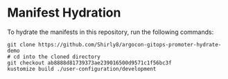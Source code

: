 # Manifest Hydration

To hydrate the manifests in this repository, run the following commands:

```shell
git clone https://github.com/Shirly8/argocon-gitops-promoter-hydrate-demo
# cd into the cloned directory
git checkout ab8888d81739373ae239016500d9571c1f56bc3f
kustomize build ./user-configuration/development
```
